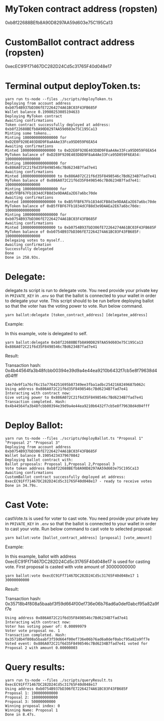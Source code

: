 # MyToken contract address (ropsten)

0xb8f22688BEfb8A90D8297AA59d603e75C195Ca13

# CustomBallot contract address (ropsten)

0xecEC91Ff71467DC282D24Cd5c31765F40d048e17

# Terminal output deployToken.ts:

```
yarn run ts-node --files ./scripts/deployToken.ts
Deploying from account address 0xb0754B937bD306fE72264274A61BC03F43FB685F
Wallet balance 0.19980253085194633
Deploying MyToken contract
Awaiting confirmations
Token contract successfully deployed at address: 0xb8f22688BEfb8A90D8297AA59d603e75C195Ca13
Minting some tokens..
Minting 1000000000000000 for 0xD2E0F920E403D8D9F8aA4Ae33Fca95D059F6EA54
Awaiting confirmations
Minted 1000000000000000 to 0xD2E0F920E403D8D9F8aA4Ae33Fca95D059F6EA54
MyToken balance of 0xD2E0F920E403D8D9F8aA4Ae33Fca95D059F6EA54: 1000000000000000
Minting 1000000000000000 for 0x886A072C21f6d35F8498546c7Bd6234B7fad7e41
Awaiting confirmations
Minted 1000000000000000 to 0x886A072C21f6d35F8498546c7Bd6234B7fad7e41
MyToken balance of 0x886A072C21f6d35F8498546c7Bd6234B7fad7e41: 1000000000000000
Minting 1000000000000000 for 0xB5fFBF67Fb1834dCFB8d3e9DAAEa2E67a6bc70de
Awaiting confirmations
Minted 1000000000000000 to 0xB5fFBF67Fb1834dCFB8d3e9DAAEa2E67a6bc70de
MyToken balance of 0xB5fFBF67Fb1834dCFB8d3e9DAAEa2E67a6bc70de: 1000000000000000
Minting 1000000000000000 for 0xb0754B937bD306fE72264274A61BC03F43FB685F
Awaiting confirmations
Minted 1000000000000000 to 0xb0754B937bD306fE72264274A61BC03F43FB685F
MyToken balance of 0xb0754B937bD306fE72264274A61BC03F43FB685F: 1000000000000000
Delegaing votes to myself..
Awaiting confirmation
Successfully delegated
Done
Done in 258.93s.
```

# Delegate:

delegate.ts script is run to delegate vote. You need provide your private key in `PRIVATE_KEY` in `.env` so that the ballot is connected to your wallet in order to delegate your vote. This script should to be run before deploying ballot so that the voter has the voting power to vote. Run below command.

```
yarn ballot:delegate [token_contract_address] [delegatee_address]
```

Example:

In this example, vote is delegated to self.

```
yarn ballot:delegate 0xb8f22688BEfb8A90D8297AA59d603e75C195Ca13 0x886A072C21f6d35F8498546c7Bd6234B7fad7e41
```

Result:

Transaction hash: 0x4b44564fa3b48fcbb00394e39d9a4e44ea9210b6432f7cb5e8f79638d4d04fff

```
14e7de9f1a76cf6c15a7764251695b87349ee3fba1adbc2542168249687b062c
Using address 0x886A072C21f6d35F8498546c7Bd6234B7fad7e41
Interacting with contract now:
Give voting power to 0x886A072C21f6d35F8498546c7Bd6234B7fad7e41
Transaction completed. Hash: 0x4b44564fa3b48fcbb00394e39d9a4e44ea9210b6432f7cb5e8f79638d4d04fff
```

# Deploy Ballot:

```
yarn run ts-node --files ./scripts/deployBallot.ts "Proposal 1" "Proposal 2" "Proposal 3"
Deploying from account address 0xb0754B937bD306fE72264274A61BC03F43FB685F
Wallet balance 0.19054234379670842
Deploying ballot contract with:
Ballot proposals: Proposal 1,Proposal 2,Proposal 3
Vote token address 0xb8f22688BEfb8A90D8297AA59d603e75C195Ca13
Awaiting confirmations
CustomBallot contract successfully deployed at address: 0xecEC91Ff71467DC282D24Cd5c31765F40d048e17 - ready to receive votes
Done in 34.79s.
```

# Cast Vote:

castVote.ts is used for voter to cast vote. You need provide your private key in `PRIVATE_KEY` in `.env` so that the ballot is connected to your wallet in order to cast your vote. Run below command to cast vote to selected proposal:

```
yarn ballot:vote [ballot_contract_address] [proposal] [vote_amount]
```

Example:

In this example, ballot with address 0xecEC91Ff71467DC282D24Cd5c31765F40d048e17 is used for casting vote. First proposal is casted with vote amount of 30000000000

```
yarn ballot:vote 0xecEC91Ff71467DC282D24Cd5c31765F40d048e17 1 30000000000
```

Result:

Transaction hash: 0x35718b4f808a5baabf3f59d664f00ef736e06b76ad6a0def0abcf95a82a9ff7e

```
Using address 0x886A072C21f6d35F8498546c7Bd6234B7fad7e41
Interacting with contract now:
Voter has voting power of: 0.00099979
Voter vote proposal no. 1
Transaction completed. Hash: 0x35718b4f808a5baabf3f59d664f00ef736e06b76ad6a0def0abcf95a82a9ff7e
Voted event: 0x886A072C21f6d35F8498546c7Bd6234B7fad7e41 voted for Proposal 2 with amount 0.00000003
```

# Query results:

```
yarn run ts-node --files ./scripts/queryResult.ts 0xecEC91Ff71467DC282D24Cd5c31765F40d048e17
Using address 0xb0754B937bD306fE72264274A61BC03F43FB685F
Proposal 1: 190000000000
Proposal 2: 180000000000
Proposal 3: 50000000000
Winning proposal index: 0
Winning Name: Proposal 1
Done in 8.47s.
```

